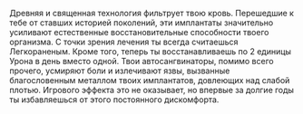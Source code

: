 Древняя и священная технология фильтрует твою кровь. Перешедшие к тебе от ставших историей поколений, эти имплантаты значительно усиливают естественные восстановительные способности твоего организма. С точки зрения лечения ты всегда считаешься Легкораненым. Кроме того, теперь ты восстанавливаешь по 2 единицы Урона в день вместо одной. Твои автосангвинаторы, помимо всего прочего, усмиряют боли и излечивают язвы, вызванные благословенным металлом твоих имплантатов, довлеющих над слабой плотью. Игрового эффекта это не оказывает, но впервые за долгие годы ты избавляешься от этого постоянного дискомфорта.